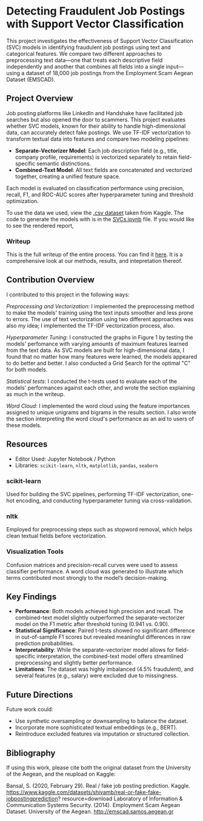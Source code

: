 # Detecting Fraudulent Job Postings with Support Vector Classification

This project investigates the effectiveness of Support Vector Classification (SVC) models in identifying fraudulent job postings using text and categorical features. We compare two different approaches to preprocessing text data—one that treats each descriptive field independently and another that combines all fields into a single input—using a dataset of 18,000 job postings from the Employment Scam Aegean Dataset (EMSCAD).

## Project Overview

Job posting platforms like LinkedIn and Handshake have facilitated job searches but also opened the door to scammers. This project evaluates whether SVC models, known for their ability to handle high-dimensional data, can accurately detect fake postings. We use TF-IDF vectorization to transform textual data into features and compare two modeling pipelines:

- **Separate-Vectorizer Model**: Each job description field (e.g., title, company profile, requirements) is vectorized separately to retain field-specific semantic distinctions.
- **Combined-Text Model**: All text fields are concatenated and vectorized together, creating a unified feature space.

Each model is evaluated on classification performance using precision, recall, F1, and ROC-AUC scores after hyperparameter tuning and threshold optimization.

To use the data we used, view the [.csv dataset](https://github.com/willdemelo/Fraudulent_Job_Posting_Detector/blob/main/fake_job_postings.csv) taken from Kaggle. The code to generate the models with is in the [SVCs.ipynb](https://github.com/willdemelo/Fraudulent_Job_Posting_Detector/blob/main/SVCs.ipynb) file. If you would like to see the rendered report, 

### Writeup

This is the full writeup of the entire process. You can find it [here](https://github.com/willdemelo/Fraudulent_Job_Posting_Detector/blob/main/writeup.pdf). It is a comprehensive look at our methods, results, and intepretation thereof.

## Contribution Overview

I contributed to this project in the following ways:

*Preprocessing and Vectorization*: I implemented the preprocessing method to make the models' training using the text inputs smoother and less prone to errors. The use of text vectorization using two different approaches was also my idea; I implemented the TF-IDF vectorization process, also.

*Hyperparameter Tuning*: I constructed the graphs in Figure 1 by testing the models' perfomance with varying amounts of maximum features learned from the text data. As SVC models are built for high-dimensional data, I found that no matter how many features were learned, the models appeared to do better and better. I also conducted a Grid Search for the optimal "C" for both models.

*Statistical tests*: I conducted the t-tests used to evaluate each of the models' performances against each other, and wrote the section explaining as much in the writeup.

*Word Cloud*: I implemented the word cloud using the feature importances assigned to unique unigrams and bigrams in the results section. I also wrote the section interpreting the word cloud's performance as an aid to users of these models.

## Resources
- Editor Used: Jupyter Notebook / Python
- Libraries: `scikit-learn`, `nltk`, `matplotlib`, `pandas`, `seaborn`

### scikit-learn
Used for building the SVC pipelines, performing TF-IDF vectorization, one-hot encoding, and conducting hyperparameter tuning via cross-validation.

### nltk
Employed for preprocessing steps such as stopword removal, which helps clean textual fields before vectorization.

### Visualization Tools
Confusion matrices and precision-recall curves were used to assess classifier performance. A word cloud was generated to illustrate which terms contributed most strongly to the model’s decision-making.

## Key Findings

- **Performance**: Both models achieved high precision and recall. The combined-text model slightly outperformed the separate-vectorizer model on the F1 metric after threshold tuning (0.941 vs. 0.90).
- **Statistical Significance**: Paired t-tests showed no significant difference in out-of-sample F1 scores but revealed meaningful differences in raw prediction probabilities.
- **Interpretability**: While the separate-vectorizer model allows for field-specific interpretation, the combined-text model offers streamlined preprocessing and slightly better performance.
- **Limitations**: The dataset was highly imbalanced (4.5% fraudulent), and several features (e.g., salary) were excluded due to missingness.

## Future Directions

Future work could:
- Use synthetic oversampling or downsampling to balance the dataset.
- Incorporate more sophisticated textual embeddings (e.g., BERT).
- Reintroduce excluded features via imputation or structured collection.

## Bibliography

If using this work, please cite both the original dataset from the University of the Aegean, and the reupload on Kaggle:

Bansal, S. (2020, February 29). Real / fake job posting prediction. Kaggle.
https://www.kaggle.com/datasets/shivamb/real-or-fake-fake-jobpostingprediction?
resource=download
Laboratory of Information & Communication Systems Security. (2014). Employment
Scam Aegean Dataset. University of the Aegean. http://emscad.samos.aegean.gr
